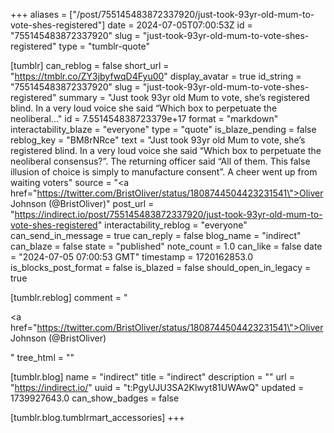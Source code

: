 +++
aliases = ["/post/755145483872337920/just-took-93yr-old-mum-to-vote-shes-registered"]
date = 2024-07-05T07:00:53Z
id = "755145483872337920"
slug = "just-took-93yr-old-mum-to-vote-shes-registered"
type = "tumblr-quote"

[tumblr]
can_reblog = false
short_url = "https://tmblr.co/ZY3jbyfwqD4Fyu00"
display_avatar = true
id_string = "755145483872337920"
slug = "just-took-93yr-old-mum-to-vote-shes-registered"
summary = "Just took 93yr old Mum to vote, she’s registered blind. In a very loud voice she said “Which box to perpetuate the neoliberal..."
id = 7.551454838723379e+17
format = "markdown"
interactability_blaze = "everyone"
type = "quote"
is_blaze_pending = false
reblog_key = "BM8rNRce"
text = "Just took 93yr old Mum to vote, she&rsquo;s registered blind. In a very loud voice she said &ldquo;Which box to perpetuate the neoliberal consensus?&rdquo;. The returning officer said &ldquo;All of them. This false illusion of choice is simply to manufacture consent&rdquo;. A cheer went up from waiting voters"
source = "<a href=\"https://twitter.com/BristOliver/status/1808744504423231541\">Oliver Johnson (@BristOliver)</a>"
post_url = "https://indirect.io/post/755145483872337920/just-took-93yr-old-mum-to-vote-shes-registered"
interactability_reblog = "everyone"
can_send_in_message = true
can_reply = false
blog_name = "indirect"
can_blaze = false
state = "published"
note_count = 1.0
can_like = false
date = "2024-07-05 07:00:53 GMT"
timestamp = 1720162853.0
is_blocks_post_format = false
is_blazed = false
should_open_in_legacy = true

[tumblr.reblog]
comment = "<p><a href=\"https://twitter.com/BristOliver/status/1808744504423231541\">Oliver Johnson (@BristOliver)</a></p>"
tree_html = ""

[tumblr.blog]
name = "indirect"
title = "indirect"
description = ""
url = "https://indirect.io/"
uuid = "t:PgyUJU3SA2Klwyt81UWAwQ"
updated = 1739927643.0
can_show_badges = false

[tumblr.blog.tumblrmart_accessories]
+++
